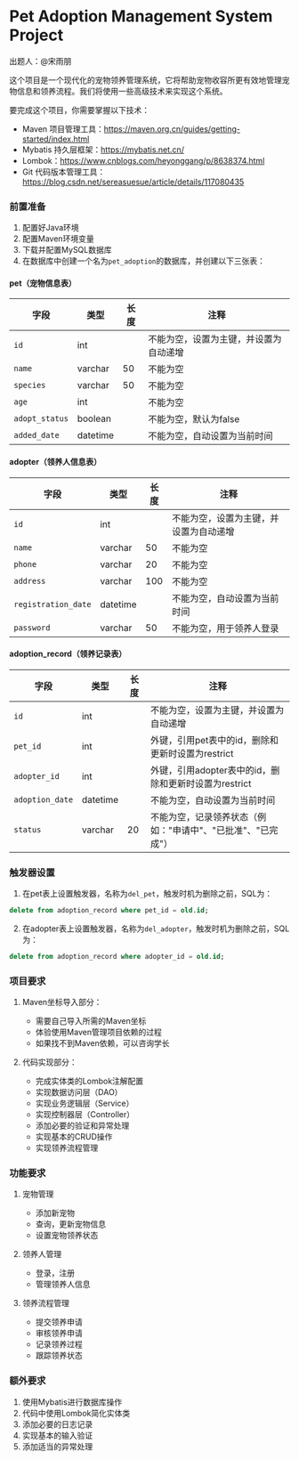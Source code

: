 # Pet Adoption Management System Project

出题人：@宋雨朋

这个项目是一个现代化的宠物领养管理系统，它将帮助宠物收容所更有效地管理宠物信息和领养流程。我们将使用一些高级技术来实现这个系统。

要完成这个项目，你需要掌握以下技术：

- Maven 项目管理工具：https://maven.org.cn/guides/getting-started/index.html
- Mybatis 持久层框架：https://mybatis.net.cn/
- Lombok：https://www.cnblogs.com/heyonggang/p/8638374.html
- Git 代码版本管理工具：https://blog.csdn.net/sereasuesue/article/details/117080435

### 前置准备

1. 配置好Java环境
2. 配置Maven环境变量
3. 下载并配置MySQL数据库
4. 在数据库中创建一个名为`pet_adoption`的数据库，并创建以下三张表：

#### pet（宠物信息表）

字段 | 类型 | 长度 | 注释
--- | --- | --- | ---
`id` | int | | 不能为空，设置为主键，并设置为自动递增
`name` | varchar | 50 | 不能为空
`species` | varchar | 50 | 不能为空
`age` | int | | 不能为空
`adopt_status` | boolean | | 不能为空，默认为false
`added_date` | datetime | | 不能为空，自动设置为当前时间

#### adopter（领养人信息表）

字段 | 类型 | 长度 | 注释
--- | --- | --- | ---
`id` | int | | 不能为空，设置为主键，并设置为自动递增
`name` | varchar | 50 | 不能为空
`phone` | varchar | 20 | 不能为空
`address` | varchar | 100 | 不能为空
`registration_date` | datetime | | 不能为空，自动设置为当前时间
`password` | varchar | 50 | 不能为空，用于领养人登录

#### adoption_record（领养记录表）

字段 | 类型 | 长度 | 注释
--- | --- | --- | ---
`id` | int | | 不能为空，设置为主键，并设置为自动递增
`pet_id` | int | | 外键，引用pet表中的id，删除和更新时设置为restrict
`adopter_id` | int | | 外键，引用adopter表中的id，删除和更新时设置为restrict
`adoption_date` | datetime | | 不能为空，自动设置为当前时间
`status` | varchar | 20 | 不能为空，记录领养状态（例如："申请中"、"已批准"、"已完成"）

### 触发器设置

1. 在pet表上设置触发器，名称为`del_pet`，触发时机为删除之前，SQL为：
```sql
delete from adoption_record where pet_id = old.id;
```

2. 在adopter表上设置触发器，名称为`del_adopter`，触发时机为删除之前，SQL为：
```sql
delete from adoption_record where adopter_id = old.id;
```

### 项目要求

1. Maven坐标导入部分：
   - 需要自己导入所需的Maven坐标
   - 体验使用Maven管理项目依赖的过程
   - 如果找不到Maven依赖，可以咨询学长

2. 代码实现部分：
   - 完成实体类的Lombok注解配置
   - 实现数据访问层（DAO）
   - 实现业务逻辑层（Service）
   - 实现控制器层（Controller）
   - 添加必要的验证和异常处理
   - 实现基本的CRUD操作
   - 实现领养流程管理

### 功能要求

1. 宠物管理
   - 添加新宠物
   - 查询，更新宠物信息
   - 设置宠物领养状态

2. 领养人管理
   - 登录，注册
   - 管理领养人信息

3. 领养流程管理
   - 提交领养申请
   - 审核领养申请
   - 记录领养过程
   - 跟踪领养状态

### 额外要求

1. 使用Mybatis进行数据库操作
2. 代码中使用Lombok简化实体类
3. 添加必要的日志记录
4. 实现基本的输入验证
5. 添加适当的异常处理

